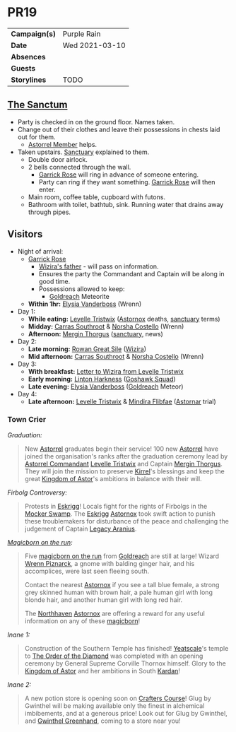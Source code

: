 # PR19

|||
| --- | --- |
| **Campaign(s)** | Purple Rain | session.2
| **Date** | Wed 2021-03-10 |
| **Absences** | |
| **Guests** | |
| **Storylines** | TODO |

## [The Sanctum](../../../astarus/places/buildings/the-sanctum.md)

- Party is checked in on the ground floor. Names taken.
- Change out of their clothes and leave their possessions in chests laid out for them.
  - [Astorrel Member](../../../astarus/civilisations/kingdom-of-astor/organisations/astorrel/ranks/1-member.md) helps.
- Taken upstairs. [Sanctuary](../../../astarus/civilisations/kingdom-of-astor/organisations/astorrel/sanctuary.md) explained to them.
  - Double door airlock.
  - 2 bells connected through the wall.
    - [Garrick Rose](../../../astarus/people/garrick-rose.md) will ring in advance of someone entering.
    - Party can ring if they want something. [Garrick Rose](../../../astarus/people/garrick-rose.md) will then enter.
  - Main room, coffee table, cupboard with futons.
  - Bathroom with toilet, bathtub, sink. Running water that drains away through pipes.

## Visitors

- Night of arrival:
  - [Garrick Rose](../../../astarus/people/garrick-rose.md)
    - [Wizira's father](../../../astarus/people/wiziras-father.md) - will pass on information.
    - Ensures the party the Commandant and Captain will be along in good time.
    - Possessions allowed to keep:
      - [Goldreach](../../../astarus/civilisations/kingdom-of-astor/settlements/goldreach/README.md) Meteorite
  - **Within 1hr:** [Elysia Vanderboss](../../../astarus/people/elysia-vanderboss.md) (Wrenn)
- Day 1:
  - **While eating:** [Levelle Tristwix](../../../astarus/people/levelle-tristwix.md) ([Astornox](../../../astarus/civilisations/kingdom-of-astor/organisations/astornox/astornox.md) deaths, [sanctuary](../../../astarus/civilisations/kingdom-of-astor/organisations/astorrel/sanctuary.md) terms)
  - **Midday:** [Carras Southroot](../../../astarus/people/carras-southroot.md) & [Norsha Costello](../../../astarus/people/norsha-costello.md) (Wrenn)
  - **Afternoon:** [Mergin Thorgus](../../../astarus/people/mergin-thorgus.md) ([sanctuary](../../../astarus/civilisations/kingdom-of-astor/organisations/astorrel/sanctuary.md), news)
- Day 2:
  - **Late morning:** [Rowan Great Sile](../../../astarus/people/rowan-great-sile.md) ([Wizira](../../../astarus/people/wizira.md))
  - **Mid afternoon:** [Carras Southroot](../../../astarus/people/carras-southroot.md) & [Norsha Costello](../../../astarus/people/norsha-costello.md) (Wrenn)
- Day 3:
  - **With breakfast:** [Letter to Wizira from Levelle Tristwix](../papers/letter-to-wizira-from-levelle-tristwix.md)
  - **Early morning:** [Linton Harkness](../../../astarus/people/linton-harkness.md) ([Goshawk Squad](../../../astarus/civilisations/kingdom-of-astor/organisations/astorrel/squads/goshawk.md))
  - **Late evening:** [Elysia Vanderboss](../../../astarus/people/elysia-vanderboss.md) ([Goldreach](../../../astarus/civilisations/kingdom-of-astor/settlements/goldreach/README.md) Meteor)
- Day 4:
  - **Late afternoon:** [Levelle Tristwix](../../../astarus/people/levelle-tristwix.md) & [Mindira Flibfae](../../../astarus/people/mindira-flipfae.md) ([Astornar](../../../astarus/civilisations/kingdom-of-astor/organisations/astornar.md) trial)

### Town Crier

*Graduation:*

> New [Astorrel](../../../astarus/civilisations/kingdom-of-astor/organisations/astorrel/astorrel.md) graduates begin their service! 100 new [Astorrel](../../../astarus/civilisations/kingdom-of-astor/organisations/astorrel/astorrel.md) have joined the organisation's ranks after the graduation ceremony lead by [Astorrel Commandant](../../../astarus/civilisations/kingdom-of-astor/organisations/astorrel/ranks/8-commandant.md) [Levelle Tristwix](../../../astarus/people/levelle-tristwix.md) and Captain [Mergin Thorgus](../../../astarus/people/mergin-thorgus.md). They will join the mission to preserve [Kirrel](../../../astarus/gods/gods/kirrel.md)'s blessings and keep the great [Kingdom of Astor](../../../astarus/civilisations/kingdom-of-astor/README.md)'s ambitions in balance with their will.

*Firbolg Controversy:*

> Protests in [Eskrigg](../../../astarus/places/cities/eskrigg.md)! Locals fight for the rights of Firbolgs in the [Mocker Swamp](../../../astarus/places/forests/mocker-swamp.md). The [Eskrigg](../../../astarus/places/cities/eskrigg.md) [Astornox](../../../astarus/civilisations/kingdom-of-astor/organisations/astornox/astornox.md) took swift action to punish these troublemakers for disturbance of the peace and challenging the judgement of Captain [Legacy Aranius](../../../astarus/people/legacy-aranius.md).

*[Magicborn on the run](../storylines/magicborn-on-the-run.md):*

> Five [magicborn on the run](../storylines/magicborn-on-the-run.md) from [Goldreach](../../../astarus/civilisations/kingdom-of-astor/settlements/goldreach/README.md) are still at large! Wizard [Wrenn Piznarck](../../../astarus/people/wrenn-piznarck.md), a gnome with balding ginger hair, and his accomplices, were last seen fleeing south.
> 
> Contact the nearest [Astornox](../../../astarus/civilisations/kingdom-of-astor/organisations/astornox/astornox.md) if you see a tall blue female, a strong grey skinned human with brown hair, a pale human girl with long blonde hair, and another human girl with long red hair.
>
> The [Northhaven](../../../astarus/places/cities/northhaven.md) [Astornox](../../../astarus/civilisations/kingdom-of-astor/organisations/astornox/astornox.md) are offering a reward for any useful information on any of these [magicborn](../../../astarus/civilisations/kingdom-of-astor/magicborn.md)!

*Inane 1:*

> Construction of the Southern Temple has finished! [Yeatscale](../../../astarus/places/cities/yeatscale.md)'s temple to [The Order of the Diamond](../../../astarus/gods/the-order-of-the-diamond.md) was completed with an opening ceremony by General Supreme Corville Thornox himself. Glory to the [Kingdom of Astor](../../../astarus/civilisations/kingdom-of-astor/README.md) and her ambitions in South [Kardan](../../../astarus/places/continents/kardan.md)!

*Inane 2:*

> A new potion store is opening soon on [Crafters Course](../../../astarus/places/streets/crafters-course.md)! Glug by Gwinthel will be making available only the finest in alchemical imbibements, and at a generous price! Look out for Glug by Gwinthel, and [Gwinthel Greenhand](../../../astarus/people/gwinthel-greenhand.md), coming to a store near you!